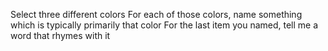 Select three different colors
For each of those colors, name something which is typically primarily that color
For the last item you named, tell me a word that rhymes with it